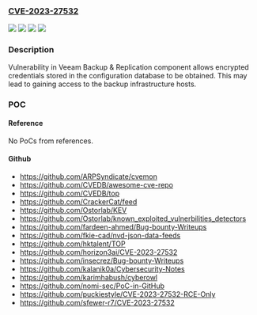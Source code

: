 ### [CVE-2023-27532](https://cve.mitre.org/cgi-bin/cvename.cgi?name=CVE-2023-27532)
![](https://img.shields.io/static/v1?label=Product&message=Veeam%20Backup%20%26%20Replication&color=blue)
![](https://img.shields.io/static/v1?label=Version&message=11a%20(build%2011.0.1.1261%20P20230227)%20&color=brightgreen)
![](https://img.shields.io/static/v1?label=Version&message=Fixed%20Versions%3A%20v12%20(build%2012.0.0.1420%20P20230223)%20&color=brightgreen)
![](https://img.shields.io/static/v1?label=Vulnerability&message=Missing%20Authentication%20for%20Critical%20Function%20(CWE-306)&color=brightgreen)

### Description

Vulnerability in Veeam Backup & Replication component allows encrypted credentials stored in the configuration database to be obtained. This may lead to gaining access to the backup infrastructure hosts.

### POC

#### Reference
No PoCs from references.

#### Github
- https://github.com/ARPSyndicate/cvemon
- https://github.com/CVEDB/awesome-cve-repo
- https://github.com/CVEDB/top
- https://github.com/CrackerCat/feed
- https://github.com/Ostorlab/KEV
- https://github.com/Ostorlab/known_exploited_vulnerbilities_detectors
- https://github.com/fardeen-ahmed/Bug-bounty-Writeups
- https://github.com/fkie-cad/nvd-json-data-feeds
- https://github.com/hktalent/TOP
- https://github.com/horizon3ai/CVE-2023-27532
- https://github.com/insecrez/Bug-bounty-Writeups
- https://github.com/kalanik0a/Cybersecurity-Notes
- https://github.com/karimhabush/cyberowl
- https://github.com/nomi-sec/PoC-in-GitHub
- https://github.com/puckiestyle/CVE-2023-27532-RCE-Only
- https://github.com/sfewer-r7/CVE-2023-27532

